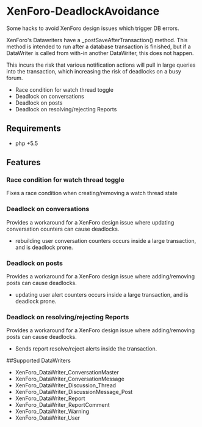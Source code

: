 # XenForo-DeadlockAvoidance

Some hacks to avoid XenForo design issues which trigger DB errors.

XenForo's Datawriters have a _postSaveAfterTransaction() method. This method is intended to run after a database transaction is finished, but if a DataWriter is called from with-in another DataWriter,  this does not happen. 

This incurs the risk that various notification actions will pull in large queries into the transaction, which increasing the risk of deadlocks on a busy forum.

- Race condition for watch thread toggle
- Deadlock on conversations
- Deadlock on posts
- Deadlock on resolving/rejecting Reports

## Requirements
- php +5.5

## Features

### Race condition for watch thread toggle

Fixes a race condition when creating/removing a watch thread state

### Deadlock on conversations

Provides a workaround for a XenForo design issue where updating conversation counters can cause deadlocks.
- rebuilding user conversation counters occurs inside a large transaction, and is deadlock prone.

### Deadlock on posts

Provides a workaround for a XenForo design issue where adding/removing posts can cause deadlocks.
- updating user alert counters occurs inside a large transaction, and is deadlock prone.

### Deadlock on resolving/rejecting Reports
Provides a workaround for a XenForo design issue where adding/removing posts can cause deadlocks.
- Sends report resolve/reject alerts inside the transaction.

##Supported DataWriters
- XenForo_DataWriter_ConversationMaster
- XenForo_DataWriter_ConversationMessage
- XenForo_DataWriter_Discussion_Thread
- XenForo_DataWriter_DiscussionMessage_Post
- XenForo_DataWriter_Report
- XenForo_DataWriter_ReportComment
- XenForo_DataWriter_Warning
- XenForo_DataWriter_User
